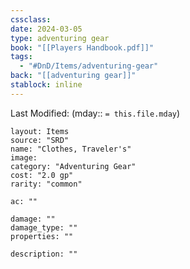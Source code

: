 ```yaml
---
cssclass: 
date: 2024-03-05
type: adventuring gear
book: "[[Players Handbook.pdf]]"
tags:
  - "#DnD/Items/adventuring-gear"
back: "[[adventuring gear]]"
stablock: inline
---
```

Last Modified: (mday:: `= this.file.mday`)


```statblock
layout: Items
source: "SRD"
name: "Clothes, Traveler's"
image: 
category: "Adventuring Gear"
cost: "2.0 gp"
rarity: "common"

ac: ""

damage: ""
damage_type: ""
properties: ""

description: ""
```